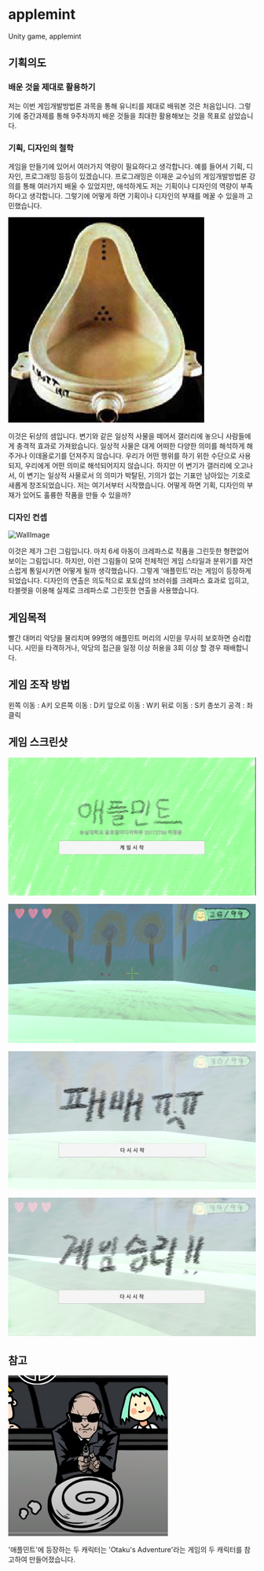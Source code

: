 # applemint

Unity game, applemint

## 기획의도

### 배운 것을 제대로 활용하기

저는 이번 게임개발방법론 과목을 통해 유니티를 제대로 배워본 것은 처음입니다. 그렇기에 중간과제를 통해 9주차까지 배운 것들을 최대한 활용해보는 것을 목표로 삼았습니다.

### 기획, 디자인의 철학

게임을 만들기에 있어서 여러가지 역량이 필요하다고 생각합니다. 예를 들어서 기획, 디자인, 프로그래밍 등등이 있겠습니다. 프로그래밍은 이재운 교수님의 게임개발방법론 강의를 통해 여러가지 배울 수 있었지만, 애석하게도 저는 기획이나 디자인의 역량이 부족하다고 생각합니다. 그렇기에 어떻게 하면 기획이나 디자인의 부재를 메꿀 수 있을까 고민했습니다.

![Fountai](/assets/Fountain)

이것은 뒤샹의 샘입니다. 변기와 같은 일상적 사물을 떼어서 갤러리에 놓으니 사람들에게 충격적 효과로 가져왔습니다. 일상적 사물은 대게 어떠한 다양한 의미를 해석하게 해주거나 이데올로기를 던져주지 않습니다. 우리가 어떤 행위를 하기 위한 수단으로 사용되지, 우리에게 어떤 의미로 해석되어지지 않습니다. 하지만 이 변기가 갤러리에 오고나서, 이 변기는 일상적 사물로서 의 의미가 박탈된, 기의가 없는 기표만 남아있는 기호로 새롭게 창조되었습니다. 저는 여기서부터 시작했습니다. 어떻게 하면 기획, 디자인의 부재가 있어도 훌륭한 작품을 만들 수 있을까?

### 디자인 컨셉

![WallImage](/assets/WallImage.png)

이것은 제가 그린 그림입니다. 마치 6세 아동이 크레파스로 작품을 그린듯한 형편없어 보이는 그림입니다. 하지만, 이런 그림들이 모여 전체적인 게임 스타일과 분위기를 자연스럽게 통일시키면 어떻게 될까 생각했습니다. 그렇게 '애플민트'라는 게임이 등장하게 되었습니다.
디자인의 연출은 의도적으로 포토샵의 브러쉬를 크레파스 효과로 입히고, 타블렛을 이용해 실제로 크레파스로 그린듯한 연출을 사용했습니다.

## 게임목적

빨간 대머리 악당을 물리치며 99명의 애플민트 머리의 시민을 무사히 보호하면 승리합니다. 시민을 타격하거나, 악당의 접근을 일정 이상 허용을 3회 이상 할 경우 패배합니다.

## 게임 조작 방법

왼쪽 이동 : A키
오른쪽 이동 : D키
앞으로 이동 : W키
뒤로 이동 : S키
총쏘기 공격 : 좌클릭

## 게임 스크린샷

![Intro](/assets/Intro.PNG)

![Playing](/assets/Playing.png)

![Lose](/assets/Lose.png)

![Win](/assets/Win.png)

## 참고

![OtakuAdventure](/assets/OtakuAdventure.PNG)

'애플민트'에 등장하는 두 캐릭터는 'Otaku's Adventure'라는 게임의 두 캐릭터를 참고하여 만들어졌습니다.
